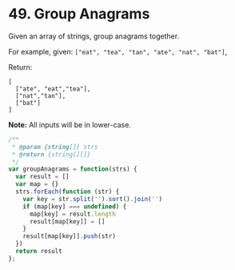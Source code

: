 # 49. Group Anagrams

Given an array of strings, group anagrams together.

For example, given: `["eat", "tea", "tan", "ate", "nat", "bat"]`, 

Return:
```
[
  ["ate", "eat","tea"],
  ["nat","tan"],
  ["bat"]
]
```

**Note:** All inputs will be in lower-case.

```javascript
/**
 * @param {string[]} strs
 * @return {string[][]}
 */
var groupAnagrams = function(strs) {
  var result = []
  var map = {}
  strs.forEach(function (str) {
    var key = str.split('').sort().join('')
    if (map[key] === undefined) {
      map[key] = result.length
      result[map[key]] = []
    }
    result[map[key]].push(str)
  })
  return result
};
```
